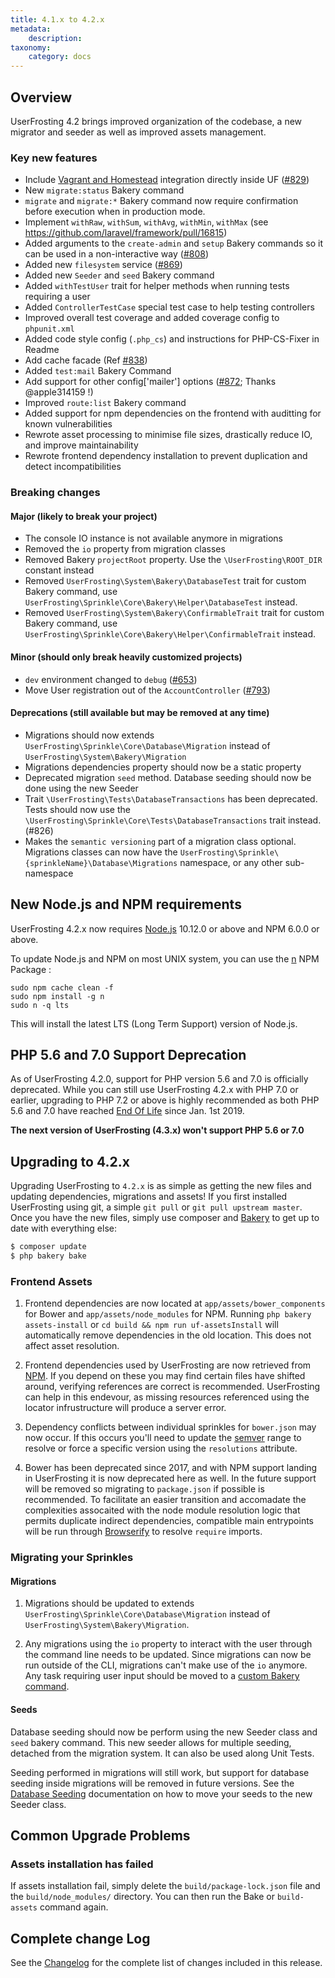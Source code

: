 ```yaml
---
title: 4.1.x to 4.2.x
metadata:
    description:
taxonomy:
    category: docs
---
```


## Overview

UserFrosting 4.2 brings improved organization of the codebase, a new migrator and seeder as well as improved assets management.

### Key new features

- Include [Vagrant and Homestead](/installation/environment/homestead) integration directly inside UF ([#829])
- New `migrate:status` Bakery command
- `migrate` and `migrate:*` Bakery command now require confirmation before execution when in production mode.
- Implement `withRaw`, `withSum`, `withAvg`, `withMin`, `withMax` (see https://github.com/laravel/framework/pull/16815)
- Added arguments to the `create-admin` and `setup` Bakery commands so it can be used in a non-interactive way ([#808])
- Added new `filesystem` service ([#869])
- Added new `Seeder` and `seed` Bakery command
- Added `withTestUser` trait for helper methods when running tests requiring a user
- Added `ControllerTestCase` special test case to help testing controllers
- Improved overall test coverage and added coverage config to `phpunit.xml`
- Added code style config (`.php_cs`) and instructions for PHP-CS-Fixer in Readme
- Add cache facade (Ref [#838])
- Added `test:mail` Bakery Command
- Add support for other config['mailer'] options ([#872]; Thanks @apple314159 !)
- Improved `route:list` Bakery command
- Added support for npm dependencies on the frontend with auditting for known vulnerabilities
- Rewrote asset processing to minimise file sizes, drastically reduce IO, and improve maintainability
- Rewrote frontend dependency installation to prevent duplication and detect incompatibilities

### Breaking changes

#### Major (likely to break your project)
- The console IO instance is not available anymore in migrations
- Removed the `io` property from migration classes
- Removed Bakery `projectRoot` property. Use the `\UserFrosting\ROOT_DIR` constant instead
- Removed `UserFrosting\System\Bakery\DatabaseTest` trait for custom Bakery command, use `UserFrosting\Sprinkle\Core\Bakery\Helper\DatabaseTest` instead.
- Removed `UserFrosting\System\Bakery\ConfirmableTrait` trait for custom Bakery command, use `UserFrosting\Sprinkle\Core\Bakery\Helper\ConfirmableTrait` instead.

#### Minor (should only break heavily customized projects)
- `dev` environment changed to `debug`  ([#653])
- Move User registration out of the `AccountController` ([#793])

#### Deprecations (still available but may be removed at any time)
- Migrations should now extends `UserFrosting\Sprinkle\Core\Database\Migration` instead of `UserFrosting\System\Bakery\Migration`
- Migrations dependencies property should now be a static property
- Deprecated migration `seed` method. Database seeding should now be done using the new Seeder
- Trait `\UserFrosting\Tests\DatabaseTransactions` has been deprecated. Tests should now use the `\UserFrosting\Sprinkle\Core\Tests\DatabaseTransactions` trait instead. (#826)
- Makes the `semantic versioning` part of a migration class optional. Migrations classes can now have the `UserFrosting\Sprinkle\{sprinkleName}\Database\Migrations` namespace, or any other sub-namespace

## New Node.js and NPM requirements

UserFrosting 4.2.x now requires [Node.js](https://nodejs.org/en/) 10.12.0 or above and NPM 6.0.0 or above.

To update Node.js and NPM on most UNIX system, you can use the [n](https://www.npmjs.com/package/n) NPM Package :
```
sudo npm cache clean -f
sudo npm install -g n
sudo n -q lts
```

This will install the latest LTS (Long Term Support) version of Node.js.

## PHP 5.6 and 7.0 Support Deprecation

As of UserFrosting 4.2.0, support for PHP version 5.6 and 7.0 is officially deprecated. While you can still use UserFrosting 4.2.x with PHP 7.0 or earlier, upgrading to PHP 7.2 or above is highly recommended as both PHP 5.6 and 7.0 have reached [End Of Life](http://php.net/supported-versions.php) since Jan. 1st 2019.

**The next version of UserFrosting (4.3.x) won't support PHP 5.6 or 7.0**


## Upgrading to 4.2.x

Upgrading UserFrosting to `4.2.x` is as simple as getting the new files and updating dependencies, migrations and assets! If you first installed UserFrosting using git, a simple `git pull` or `git pull upstream master`. Once you have the new files, simply use composer and [Bakery](/cli) to get up to date with everything else:

```bash
$ composer update
$ php bakery bake
```

### Frontend Assets

1. Frontend dependencies are now located at `app/assets/bower_components` for Bower and `app/assets/node_modules` for NPM. Running `php bakery assets-install` or  `cd build && npm run uf-assetsInstall` will automatically remove dependencies in the old location. This does not affect asset resolution.

2. Frontend dependencies used by UserFrosting are now retrieved from [NPM](https://www.npmjs.com/). If you depend on these you may find certain files have shifted around, verifying references are correct is recommended. UserFrosting can help in this endevour, as missing resources referenced using the locator infrustructure will produce a server error.

3. Dependency conflicts between individual sprinkles for `bower.json` may now occur. If this occurs you'll need to update the [semver](https://semver.org/) range to resolve or force a specific version using the `resolutions` attribute.

4. Bower has been deprecated since 2017, and with NPM support landing in UserFrosting it is now deprecated here as well. In the future support will be removed so migrating to `package.json` if possible is recommended. To facilitate an easier transition and accomadate the complexities assocaited with the node module resolution logic that permits duplicate indirect dependencies, compatible main entrypoints will be run through [Browserify](https://www.npmjs.com/package/browserify) to resolve `require` imports.

### Migrating your Sprinkles

#### Migrations

1. Migrations should be updated to extends `UserFrosting\Sprinkle\Core\Database\Migration` instead of `UserFrosting\System\Bakery\Migration`.

2. Any migrations using the `io` property to interact with the user through the command line needs to be updated. Since migrations can now be run outside of the CLI, migrations can't make use of the `io` anymore. Any task requiring user input should be moved to a [custom Bakery command](/cli/custom-commands).

#### Seeds

Database seeding should now be perform using the new Seeder class and `seed` bakery command. This new seeder allows for multiple seeding, detached from the migration system. It can also be used along Unit Tests.

Seeding performed in migrations will still work, but support for database seeding inside migrations will be removed in future versions. See the [Database Seeding](/database/seeding) documentation on how to move your seeds to the new Seeder class.


## Common Upgrade Problems

### Assets installation has failed

If assets installation fail, simply delete the `build/package-lock.json` file and the `build/node_modules/` directory. You can then run the Bake or `build-assets` command again.

## Complete change Log

See the [Changelog](https://github.com/userfrosting/UserFrosting/blob/master/CHANGELOG.md#v420) for the complete list of changes included in this release.

[#653]: https://github.com/userfrosting/UserFrosting/issues/653
[#793]: https://github.com/userfrosting/UserFrosting/issues/793
[#808]: https://github.com/userfrosting/UserFrosting/issues/808
[#826]: https://github.com/userfrosting/UserFrosting/issues/826
[#829]: https://github.com/userfrosting/UserFrosting/issues/829
[#838]: https://github.com/userfrosting/UserFrosting/issues/838
[#869]: https://github.com/userfrosting/UserFrosting/issues/869
[#872]: https://github.com/userfrosting/UserFrosting/issues/872

